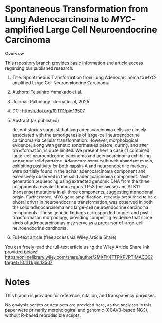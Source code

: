 # Spontaneous Transformation from Lung Adenocarcinoma to <i>MYC</i>‐amplified Large Cell Neuroendocrine Carcinoma
Overview

This repository branch provides basic information and article access regarding our published research:

1) Title: Spontaneous Transformation from Lung Adenocarcinoma to <i>MYC</i>‐amplified Large Cell Neuroendocrine Carcinoma
2) Authors: Tetsuhiro Yamakado et al.
3) Journal: Pathology International, 2025
4) DOI: https://doi.org/10.1111/pin.13507
5) Abstract (as published)

     Recent studies suggest that lung adenocarcinoma cells are closely associated with the tumorigenesis of large-cell neuroendocrine carcinoma via cellular transformation. However, morphological evidence, along with genetic abnormalities before, during, and after transformation, is quite limited. We present here a case of combined large-cell neuroendocrine carcinoma and adenocarcinoma exhibiting acinar and solid patterns. Adenocarcinoma cells with abundant mucin, exhibiting positivity for both napsin-A and neuroendocrine markers, were partially found in the acinar adenocarcinoma component and extensively observed in the solid adenocarcinoma component. Next-generation sequencing using extracted genomic DNA from the three components revealed homozygous TP53 (missense) and STK11 (nonsense) mutations in all three components, suggesting monoclonal origin. Furthermore, MYC gene amplification, recently presumed to be a pivotal driver in neuroendocrine transformation, was observed in both the solid adenocarcinoma and large-cell neuroendocrine carcinoma components. These genetic findings corresponded to pre- and post-transformation morphology, providing compelling evidence that some kinds of adenocarcinomas may serve as a precursor of large-cell neuroendocrine carcinoma.


6) Full-text article (free access via Wiley Article Share)

  You can freely read the full-text article using the Wiley Article Share link provided below:
  https://onlinelibrary.wiley.com/share/author/2MXFK4FTPXPVPTIMAQQ9?target=10.1111/pin.13507
  
# Notes

This branch is provided for reference, citation, and transparency purposes.

No analysis scripts or data sets are provided here, as the analyses in this paper were primarily morphological and genomic (OCAV3-based NGS), without R-based reproducible scripts.
